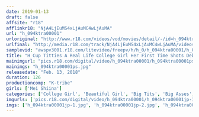 ```yaml
---
date: 2019-01-13
draft: false
affsite: "r18"
afflinkr18: "NjA4LjEuMS4xLjAuMC4wLjAuMA"
url: "h_094ktra00001"
urloriginal: "http://www.r18.com/videos/vod/movies/detail/-/id=h_094ktra00001"
urlfinal: "http://media.r18.com/track/NjA4LjEuMS4xLjAuMC4wLjAuMA/videos/vod/movies/detail/-/id=h_094ktra00001"
samplevid: "awspv3001.r18.com/litevideo/freepv/h/h_0/h_094ktra00001/h_094ktra00001_dmb_w.mp4"
title: "H Cup Titties A Real Life College Girl Her First Time Shots Debut! Mei Shiina"
mainimgurl: "pics.r18.com/digital/video/h_094ktra00001/h_094ktra00001ps.jpg"
mainimgs: "h_094ktra00001ps.jpg"
releasedate: "Feb. 13, 2018"
duration: 126
productioncomp: "K-tribe"
girls: ['Mei Shiina']
categories: ['College Girl', 'Beautiful Girl', 'Big Tits', 'Big Asses', 'Featured Actress', 'Debut', 'Hi-Def']
imgurls: ['pics.r18.com/digital/video/h_094ktra00001/h_094ktra00001jp-1.jpg', 'pics.r18.com/digital/video/h_094ktra00001/h_094ktra00001jp-2.jpg', 'pics.r18.com/digital/video/h_094ktra00001/h_094ktra00001jp-3.jpg', 'pics.r18.com/digital/video/h_094ktra00001/h_094ktra00001jp-4.jpg', 'pics.r18.com/digital/video/h_094ktra00001/h_094ktra00001jp-5.jpg', 'pics.r18.com/digital/video/h_094ktra00001/h_094ktra00001jp-6.jpg', 'pics.r18.com/digital/video/h_094ktra00001/h_094ktra00001jp-7.jpg', 'pics.r18.com/digital/video/h_094ktra00001/h_094ktra00001jp-8.jpg', 'pics.r18.com/digital/video/h_094ktra00001/h_094ktra00001jp-9.jpg', 'pics.r18.com/digital/video/h_094ktra00001/h_094ktra00001jp-10.jpg', 'pics.r18.com/digital/video/h_094ktra00001/h_094ktra00001jp-11.jpg', 'pics.r18.com/digital/video/h_094ktra00001/h_094ktra00001jp-12.jpg', 'pics.r18.com/digital/video/h_094ktra00001/h_094ktra00001jp-13.jpg', 'pics.r18.com/digital/video/h_094ktra00001/h_094ktra00001jp-14.jpg', 'pics.r18.com/digital/video/h_094ktra00001/h_094ktra00001jp-15.jpg', 'pics.r18.com/digital/video/h_094ktra00001/h_094ktra00001jp-16.jpg', 'pics.r18.com/digital/video/h_094ktra00001/h_094ktra00001jp-17.jpg', 'pics.r18.com/digital/video/h_094ktra00001/h_094ktra00001jp-18.jpg', 'pics.r18.com/digital/video/h_094ktra00001/h_094ktra00001jp-19.jpg', 'pics.r18.com/digital/video/h_094ktra00001/h_094ktra00001jp-20.jpg']
imgs: ['h_094ktra00001jp-1.jpg', 'h_094ktra00001jp-2.jpg', 'h_094ktra00001jp-3.jpg', 'h_094ktra00001jp-4.jpg', 'h_094ktra00001jp-5.jpg', 'h_094ktra00001jp-6.jpg', 'h_094ktra00001jp-7.jpg', 'h_094ktra00001jp-8.jpg', 'h_094ktra00001jp-9.jpg', 'h_094ktra00001jp-10.jpg', 'h_094ktra00001jp-11.jpg', 'h_094ktra00001jp-12.jpg', 'h_094ktra00001jp-13.jpg', 'h_094ktra00001jp-14.jpg', 'h_094ktra00001jp-15.jpg', 'h_094ktra00001jp-16.jpg', 'h_094ktra00001jp-17.jpg', 'h_094ktra00001jp-18.jpg', 'h_094ktra00001jp-19.jpg', 'h_094ktra00001jp-20.jpg']
---
```

